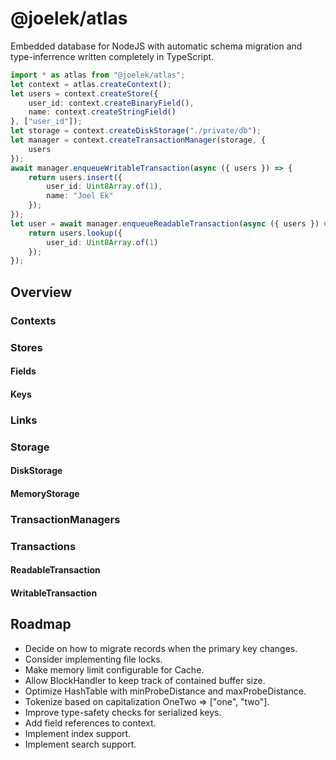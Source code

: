 # @joelek/atlas

Embedded database for NodeJS with automatic schema migration and type-inferrence written completely in TypeScript.

```ts
import * as atlas from "@joelek/atlas";
let context = atlas.createContext();
let users = context.createStore({
	user_id: context.createBinaryField(),
	name: context.createStringField()
}, ["user_id"]);
let storage = context.createDiskStorage("./private/db");
let manager = context.createTransactionManager(storage, {
	users
});
await manager.enqueueWritableTransaction(async ({ users }) => {
	return users.insert({
		user_id: Uint8Array.of(1),
		name: "Joel Ek"
	});
});
let user = await manager.enqueueReadableTransaction(async ({ users }) => {
	return users.lookup({
		user_id: Uint8Array.of(1)
	});
});
```

## Overview

### Contexts

### Stores

#### Fields

#### Keys

### Links

### Storage

#### DiskStorage

#### MemoryStorage

### TransactionManagers

### Transactions

#### ReadableTransaction

#### WritableTransaction

## Roadmap

* Decide on how to migrate records when the primary key changes.
* Consider implementing file locks.
* Make memory limit configurable for Cache.
* Allow BlockHandler to keep track of contained buffer size.
* Optimize HashTable with minProbeDistance and maxProbeDistance.
* Tokenize based on capitalization OneTwo => ["one", "two"].
* Improve type-safety checks for serialized keys.
* Add field references to context.
* Implement index support.
* Implement search support.
